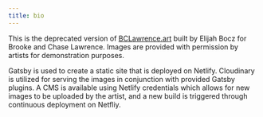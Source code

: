 ```yaml
---
title: bio
---
```

This is the deprecated version of [BCLawrence.art](https://bclawrence.art) built by Elijah Bocz for Brooke and Chase Lawrence. 
Images are provided with permission by artists for demonstration purposes.

Gatsby is used to create a static site that is deployed on Netlify.
Cloudinary is utilized for serving the images in conjunction with provided Gatsby plugins.
A CMS is available using Netlify credentials which allows for new images to be uploaded by the artist, and a new build is triggered through continuous deployment on Netfliy.